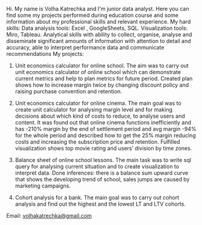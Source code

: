 Hi. My name is Volha Katrechka and I'm junior data analyst. Here you can find some my projects performed during education course and some information about my professional skills and relevant experience.
My hard skills:
Data analysis tools: Excel , GoogleSheets, SQL.  Visualization tools: Miro, Tableau. Analytical skills with ability to collect, organise, analyse and disseminate significant amounts of information with attention to detail and accuracy, able to interpret performance data and communicate recommendations
My projects:
1.	Unit economics calculator for online school. The aim was to carry out unit economics calculator of online school which can demonstrate current metrics and help to plan metrics for future period. Created plan shows how to increase margin twice by changing discount policy and raising purchase convention and retention.

2.	Unit economics calculator for online cinema. The main goal was to create unit calculator for analysing margin level and for making decisions about which kind of costs to reduce, to analyse users and content. It was found out that online cinema functions inefficiently and has -210% margin by the end of settlement period and avg margin -94% for the whole period and described how to get the 25% margin reducing costs and increasing the subscription price and retention. Fulfilled visualization shows top movie rating and users’ division by time zones.
3.	Balance sheet of online school lessons. The main task was to write sql query for analysing current situation and to create visualization to interpret data. Done inferences: there is a balance sum upward curve that shows the developing trend of school, sales jumps are caused by marketing campaigns.

4.	Cohort analysis for a bank. The main goal was to carry out cohort analysis and find out the highest and the lowest LT and LTV cohorts. 


Email: volhakatrechka@gmail.com
